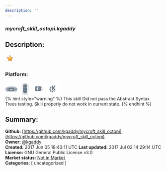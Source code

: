 ```yaml
---
description: ''
---
```


### _mycroft_skill_octopi.kgaddy_  
## Description:  
  
  
![](../.gitbook/assets/star.png)  
  
### Platform:  
 ![Mark I](../.gitbook/assets/mark-1-icon.png)  ![Mark II](../.gitbook/assets/mark-2-icon.png)  ![Picroft](../.gitbook/assets/picroft-icon.png)  ![plasmoid](../.gitbook/assets/kde.png)   
{% hint style="warning" %}
This skill Did not pass the Abstract Syntax Trees testing. Skill properly do not work in current state.
{% endhint %}
  
## Summary:  
**Github:** [https://github.com/kgaddy/mycroft_skill_octopi](https://github.com/kgaddy/mycroft_skill_octopi)  
**Owner:** [@kgaddy](https://github.com/kgaddy)  
**Created:** 2017 Jun 05 18:43:11 UTC  **Last updated:** 2017 Jul 02 14:29:14 UTC  
**License:** GNU General Public License v3.0  
**Market status:** [Not in Market](https://market.mycroft.ai/skill/)  
**Categories:** [ uncategorized ]   
